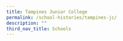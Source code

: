 ```yaml
---
title: Tampines Junior College
permalink: /school-histories/tampines-jc/
description: ""
third_nav_title: Schools
---
```



